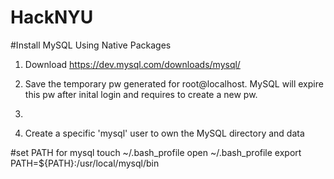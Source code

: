 # HackNYU

#Install MySQL Using Native Packages
1. Download https://dev.mysql.com/downloads/mysql/

2. Save the temporary pw generated for root@localhost. MySQL will expire this pw after inital login and requires to create a new pw.

3. 

2. Create a specific 'mysql' user to own the MySQL directory and data

#set PATH for mysql
touch ~/.bash_profile
open ~/.bash_profile
export PATH=${PATH}:/usr/local/mysql/bin
